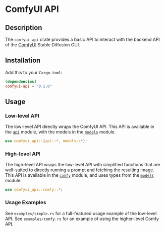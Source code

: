 # ComfyUI API

## Description

The `comfyui-api` crate provides a basic API to interact with the backend API of the
[ComfyUI](https://github.com/comfyanonymous/ComfyUI) Stable Diffusion GUI.

## Installation

Add this to your `Cargo.toml`:

```toml
[dependencies]
comfyui-api = "0.1.0"
```

## Usage

### Low-level API

The low-level API directly wraps the ComfyUI API. This API is available in the
[`api`](https://capslock.github.io/stable-diffusion-bot/comfyui_api/api/index.html)
module, with the models in the
[`models`](https://capslock.github.io/stable-diffusion-bot/comfyui_api/models/index.html)
module.

```rust
use comfyui_api::{api::*, models::*};
```

### High-level API

The high-level API wraps the low-level API with simplified functions that are
well-suited to directly running a prompt and fetching the resulting image. This
API is available in the
[`comfy`](https://capslock.github.io/stable-diffusion-bot/comfyui_api/comfy/index.html)
module, and uses types from the 
[`models`](https://capslock.github.io/stable-diffusion-bot/comfyui_api/models/index.html)
module.

```rust
use comfyui_api::comfy::*;
```

### Usage Examples

See `examples/simple.rs` for a full-featured usage example of the low-level API.
See `examples/comfy.rs` for an example of using the higher-level Comfy API.
